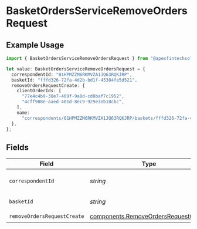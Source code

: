 # BasketOrdersServiceRemoveOrdersRequest

## Example Usage

```typescript
import { BasketOrdersServiceRemoveOrdersRequest } from "@apexfintechsolutions/ascend-sdk/models/operations";

let value: BasketOrdersServiceRemoveOrdersRequest = {
  correspondentId: "01HPMZZM6RKMVZA1JQ63RQKJRP",
  basketId: "fffd326-72fa-4d2b-bd1f-45384fe5d521",
  removeOrdersRequestCreate: {
    clientOrderIds: [
      "77e4c4b9-38e7-469f-9a8d-cd8baf7c1952",
      "4cff908e-aaed-401d-8ec9-929e3eb18cbc",
    ],
    name:
      "correspondents/01HPMZZM6RKMVZA1JQ63RQKJRP/baskets/fffd326-72fa-4d2b-bd1f-45384fe5d521",
  },
};
```

## Fields

| Field                                                                                        | Type                                                                                         | Required                                                                                     | Description                                                                                  | Example                                                                                      |
| -------------------------------------------------------------------------------------------- | -------------------------------------------------------------------------------------------- | -------------------------------------------------------------------------------------------- | -------------------------------------------------------------------------------------------- | -------------------------------------------------------------------------------------------- |
| `correspondentId`                                                                            | *string*                                                                                     | :heavy_check_mark:                                                                           | The correspondent id.                                                                        | 01HPMZZM6RKMVZA1JQ63RQKJRP                                                                   |
| `basketId`                                                                                   | *string*                                                                                     | :heavy_check_mark:                                                                           | The basket id.                                                                               | fffd326-72fa-4d2b-bd1f-45384fe5d521                                                          |
| `removeOrdersRequestCreate`                                                                  | [components.RemoveOrdersRequestCreate](../../models/components/removeordersrequestcreate.md) | :heavy_check_mark:                                                                           | N/A                                                                                          |                                                                                              |